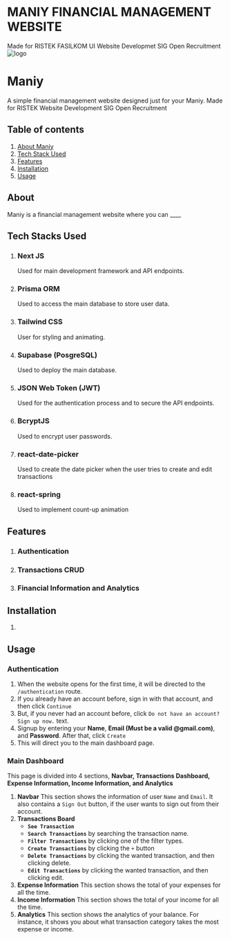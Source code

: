# MANIY FINANCIAL MANAGEMENT WEBSITE

Made for RISTEK FASILKOM UI Website Developmet SIG Open Recruitment
![logo](https://github.com/Andrew4Coding/ristek-oprec/assets/66892355/344ba1ea-ef2a-4acc-a2f9-09a6ca84cdb9)

# Maniy

A simple financial management website designed just for your Maniy.
Made for RISTEK Website Development SIG Open Recruitment

## Table of contents

1. [About Maniy](#about)
2. [Tech Stack Used](#tech-stacks-used)
3. [Features](#features)
4. [Installation](#installation)
5. [Usage](#usage)

## About

Maniy is a financial management website where you can \_\_\_\_

## Tech Stacks Used

1. ### Next JS

   Used for main development framework and API endpoints.

2. ### Prisma ORM

   Used to access the main database to store user data.

3. ### Tailwind CSS

   User for styling and animating.

4. ### Supabase (PosgreSQL)

   Used to deploy the main database.

5. ### JSON Web Token (JWT)

   Used for the authentication process and to secure the API endpoints.

6. ### BcryptJS

   Used to encrypt user passwords.

7. ### react-date-picker

   Used to create the date picker when the user tries to create and edit transactions

8. ### react-spring
   Used to implement count-up animation

## Features

1. ### Authentication
2. ### Transactions CRUD
3. ### Financial Information and Analytics

## Installation

1.

## Usage

### Authentication

1. When the website opens for the first time, it will be directed to the `/authentication` route.
2. If you already have an account before, sign in with that account, and then click `Continue`
3. But, if you never had an account before, click `Do not have an account? Sign up now.` text.
4. Signup by entering your **Name**, **Email (Must be a valid @gmail.com)**, and **Password**. After that, click `Create`
5. This will direct you to the main dashboard page.

### Main Dashboard

This page is divided into 4 sections, **Navbar, Transactions Dashboard, Expense Information, Income Information, and Analytics**

1. **Navbar**
   This section shows the information of user `Name` and `Email`. It also contains a `Sign Out` button, if the user wants to sign out from their account.
2. **Transactions Board**
   - **`See Transaction`**
   - **`Search Transactions`** by searching the transaction name.
   - **`Filter Transactions`** by clicking one of the filter types.
   - **`Create Transactions`** by clicking the `+` button
   - **`Delete Transactions`** by clicking the wanted transaction, and then clicking delete.
   - **`Edit Transactions`** by clicking the wanted transaction, and then clicking edit.
3. **Expense Information**
   This section shows the total of your expenses for all the time.
4. **Income Information**
   This section shows the total of your income for all the time.
5. **Analytics**
   This section shows the analytics of your balance. For instance, it shows you about what transaction category takes the most expense or income.

